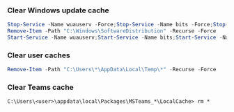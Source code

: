 ### Clear Windows update cache
```powershell
Stop-Service -Name wuauserv -Force;Stop-Service -Name bits -Force;Stop-Service -Name cryptSvc -Force;Stop-Service -Name trustedinstaller -Force
Remove-Item -Path "C:\Windows\SoftwareDistribution" -Recurse -Force
Start-Service -Name wuauserv;Start-Service -Name bits;Start-Service -Name cryptSvc;Start-Service -Name trustedinstaller
```

### Clear user caches
```powershell
Remove-Item -Path "C:\Users\*\AppData\Local\Temp\*" -Recurse -Force
```

### Clear Teams cache  
```  
C:\Users\<user>\appdata\local\Packages\MSTeams_*\LocalCache> rm *
```  
